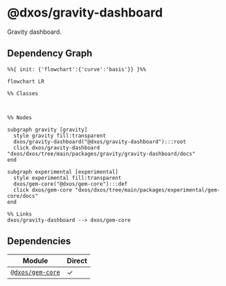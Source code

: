# @dxos/gravity-dashboard

Gravity dashboard.

## Dependency Graph

```mermaid
%%{ init: {'flowchart':{'curve':'basis'}} }%%

flowchart LR

%% Classes



%% Nodes

subgraph gravity [gravity]
  style gravity fill:transparent
  dxos/gravity-dashboard("@dxos/gravity-dashboard"):::root
  click dxos/gravity-dashboard "dxos/dxos/tree/main/packages/gravity/gravity-dashboard/docs"
end

subgraph experimental [experimental]
  style experimental fill:transparent
  dxos/gem-core("@dxos/gem-core"):::def
  click dxos/gem-core "dxos/dxos/tree/main/packages/experimental/gem-core/docs"
end

%% Links
dxos/gravity-dashboard --> dxos/gem-core
```

## Dependencies

| Module | Direct |
|---|---|
| [`@dxos/gem-core`](../../../experimental/gem-core/docs/README.md) | &check; |
